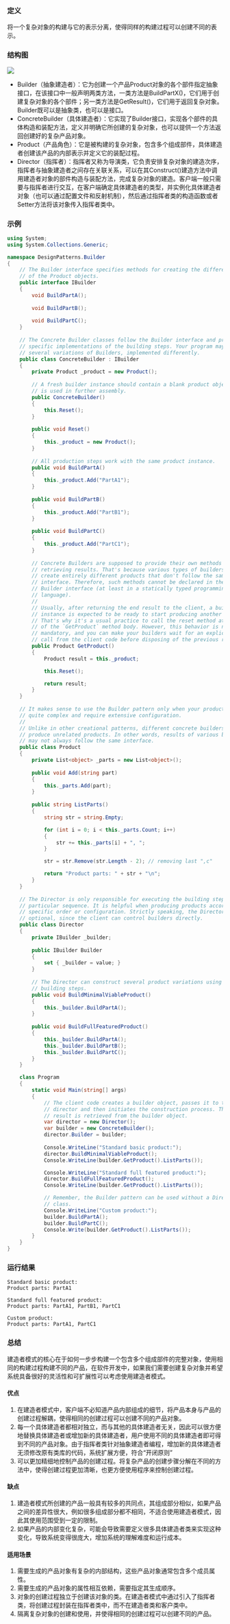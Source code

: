 ### 定义
将一个复杂对象的构建与它的表示分离，使得同样的构建过程可以创建不同的表示。

### 结构图
![](https://github.com/Jinzhg/DesignPattern/blob/main/Resource/建造者模式结构图.png)

- Builder（抽象建造者）：它为创建一个产品Product对象的各个部件指定抽象接口，在该接口中一般声明两类方法，一类方法是BuildPartX()，它们用于创建复杂对象的各个部件；另一类方法是GetResult()，它们用于返回复杂对象。Builder既可以是抽象类，也可以是接口。
- ConcreteBuilder（具体建造者）：它实现了Builder接口，实现各个部件的具体构造和装配方法，定义并明确它所创建的复杂对象，也可以提供一个方法返回创建好的复杂产品对象。
- Product（产品角色）：它是被构建的复杂对象，包含多个组成部件，具体建造者创建该产品的内部表示并定义它的装配过程。
- Director（指挥者）：指挥者又称为导演类，它负责安排复杂对象的建造次序，指挥者与抽象建造者之间存在关联关系，可以在其Construct()建造方法中调用建造者对象的部件构造与装配方法，完成复杂对象的建造。客户端一般只需要与指挥者进行交互，在客户端确定具体建造者的类型，并实例化具体建造者对象（也可以通过配置文件和反射机制），然后通过指挥者类的构造函数或者Setter方法将该对象传入指挥者类中。

### 示例
```C#
using System;
using System.Collections.Generic;

namespace DesignPatterns.Builder
{
    // The Builder interface specifies methods for creating the different parts
    // of the Product objects.
    public interface IBuilder
    {
        void BuildPartA();
        
        void BuildPartB();
        
        void BuildPartC();
    }
    
    // The Concrete Builder classes follow the Builder interface and provide
    // specific implementations of the building steps. Your program may have
    // several variations of Builders, implemented differently.
    public class ConcreteBuilder : IBuilder
    {
        private Product _product = new Product();
        
        // A fresh builder instance should contain a blank product object, which
        // is used in further assembly.
        public ConcreteBuilder()
        {
            this.Reset();
        }
        
        public void Reset()
        {
            this._product = new Product();
        }
        
        // All production steps work with the same product instance.
        public void BuildPartA()
        {
            this._product.Add("PartA1");
        }
        
        public void BuildPartB()
        {
            this._product.Add("PartB1");
        }
        
        public void BuildPartC()
        {
            this._product.Add("PartC1");
        }
        
        // Concrete Builders are supposed to provide their own methods for
        // retrieving results. That's because various types of builders may
        // create entirely different products that don't follow the same
        // interface. Therefore, such methods cannot be declared in the base
        // Builder interface (at least in a statically typed programming
        // language).
        //
        // Usually, after returning the end result to the client, a builder
        // instance is expected to be ready to start producing another product.
        // That's why it's a usual practice to call the reset method at the end
        // of the `GetProduct` method body. However, this behavior is not
        // mandatory, and you can make your builders wait for an explicit reset
        // call from the client code before disposing of the previous result.
        public Product GetProduct()
        {
            Product result = this._product;

            this.Reset();

            return result;
        }
    }
    
    // It makes sense to use the Builder pattern only when your products are
    // quite complex and require extensive configuration.
    //
    // Unlike in other creational patterns, different concrete builders can
    // produce unrelated products. In other words, results of various builders
    // may not always follow the same interface.
    public class Product
    {
        private List<object> _parts = new List<object>();
        
        public void Add(string part)
        {
            this._parts.Add(part);
        }
        
        public string ListParts()
        {
            string str = string.Empty;

            for (int i = 0; i < this._parts.Count; i++)
            {
                str += this._parts[i] + ", ";
            }

            str = str.Remove(str.Length - 2); // removing last ",c"

            return "Product parts: " + str + "\n";
        }
    }
    
    // The Director is only responsible for executing the building steps in a
    // particular sequence. It is helpful when producing products according to a
    // specific order or configuration. Strictly speaking, the Director class is
    // optional, since the client can control builders directly.
    public class Director
    {
        private IBuilder _builder;
        
        public IBuilder Builder
        {
            set { _builder = value; } 
        }
        
        // The Director can construct several product variations using the same
        // building steps.
        public void BuildMinimalViableProduct()
        {
            this._builder.BuildPartA();
        }
        
        public void BuildFullFeaturedProduct()
        {
            this._builder.BuildPartA();
            this._builder.BuildPartB();
            this._builder.BuildPartC();
        }
    }

    class Program
    {
        static void Main(string[] args)
        {
            // The client code creates a builder object, passes it to the
            // director and then initiates the construction process. The end
            // result is retrieved from the builder object.
            var director = new Director();
            var builder = new ConcreteBuilder();
            director.Builder = builder;
            
            Console.WriteLine("Standard basic product:");
            director.BuildMinimalViableProduct();
            Console.WriteLine(builder.GetProduct().ListParts());

            Console.WriteLine("Standard full featured product:");
            director.BuildFullFeaturedProduct();
            Console.WriteLine(builder.GetProduct().ListParts());

            // Remember, the Builder pattern can be used without a Director
            // class.
            Console.WriteLine("Custom product:");
            builder.BuildPartA();
            builder.BuildPartC();
            Console.Write(builder.GetProduct().ListParts());
        }
    }
}
```

### 运行结果
```
Standard basic product:
Product parts: PartA1

Standard full featured product:
Product parts: PartA1, PartB1, PartC1

Custom product:
Product parts: PartA1, PartC1
```

### 总结
建造者模式的核心在于如何一步步构建一个包含多个组成部件的完整对象，使用相同的构建过程构建不同的产品，在软件开发中，如果我们需要创建复杂对象并希望系统具备很好的灵活性和可扩展性可以考虑使用建造者模式。

#### 优点
1. 在建造者模式中，客户端不必知道产品内部组成的细节，将产品本身与产品的创建过程解耦，使得相同的创建过程可以创建不同的产品对象。
2. 每一个具体建造者都相对独立，而与其他的具体建造者无关，因此可以很方便地替换具体建造者或增加新的具体建造者，用户使用不同的具体建造者即可得到不同的产品对象。由于指挥者类针对抽象建造者编程，增加新的具体建造者无须修改原有类库的代码，系统扩展方便，符合“开闭原则”
3. 可以更加精细地控制产品的创建过程。将复杂产品的创建步骤分解在不同的方法中，使得创建过程更加清晰，也更方便使用程序来控制创建过程。

#### 缺点
1. 建造者模式所创建的产品一般具有较多的共同点，其组成部分相似，如果产品之间的差异性很大，例如很多组成部分都不相同，不适合使用建造者模式，因此其使用范围受到一定的限制。
2. 如果产品的内部变化复杂，可能会导致需要定义很多具体建造者类来实现这种变化，导致系统变得很庞大，增加系统的理解难度和运行成本。

#### 适用场景
1. 需要生成的产品对象有复杂的内部结构，这些产品对象通常包含多个成员属性。
2. 需要生成的产品对象的属性相互依赖，需要指定其生成顺序。
3. 对象的创建过程独立于创建该对象的类。在建造者模式中通过引入了指挥者类，将创建过程封装在指挥者类中，而不在建造者类和客户类中。
4. 隔离复杂对象的创建和使用，并使得相同的创建过程可以创建不同的产品。